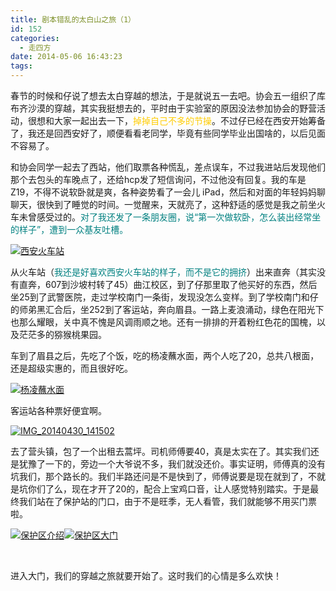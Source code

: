 ```yaml
---
title: 剧本错乱的太白山之旅（1）
id: 152
categories:
  - 走四方
date: 2014-05-06 16:43:23
tags:
---
```


春节的时候和仔说了想去太白穿越的想法，于是就说五一去吧。协会五一组织了库布齐沙漠的穿越，其实我挺想去的，平时由于实验室的原因没法参加协会的野营活动，很想和大家一起出去一下，<span style="color: #ffcc00;">掉掉自己不多的节操</span>。不过仔已经在西安开始筹备了，我还是回西安好了，顺便看看老同学，毕竟有些同学毕业出国啥的，以后见面不容易了。

和协会同学一起去了西站，他们取票各种慌乱，差点误车，不过我进站后发现他们那个去包头的车晚点了，还给hcp发了短信询问，不过他没有回复。我的车是 Z19，不得不说软卧就是爽，各种姿势看了一会儿 iPad，然后和对面的年轻妈妈聊聊天，很快到了睡觉的时间。一觉醒来，天就亮了，这种舒适的感觉是我之前坐火车未曾感受过的。<span style="color: #008080;">对了我还发了一条朋友圈，说“第一次做软卧，怎么装出经常坐的样子”，遭到一众基友吐槽。</span>

[![西安火车站](http://www.formalscience.com/blog/wp-content/uploads/2014/05/IMG_20140430_074558-1024x577.jpg)](http://www.formalscience.com/blog/wp-content/uploads/2014/05/IMG_20140430_074558.jpg)

从火车站（<span style="color: #008080;">我还是好喜欢西安火车站的样子，而不是它的拥挤</span>）出来直奔（其实没有直奔，607到沙坡村转了45）曲江校区，到了仔那里取了他买好的东西，然后坐25到了武警医院，走过学校南门一条街，发现没怎么变样。到了学校南门和仔的师弟黑汇合后，坐252到了客运站，奔向眉县。一路上麦浪涌动，绿色在阳光下也那么耀眼，关中真不愧是风调雨顺之地。还有一排排的开着粉红色花的国槐，以及茫茫多的猕猴桃果园。

车到了眉县之后，先吃了个饭，吃的杨凌蘸水面，两个人吃了20，总共八根面，还是超级实惠的，而且很好吃。

[![杨凌蘸水面](http://www.formalscience.com/blog/wp-content/uploads/2014/05/mmexport1399393828376.jpg)](http://www.formalscience.com/blog/wp-content/uploads/2014/05/mmexport1399393828376.jpg)

客运站各种票好便宜啊。

[![IMG_20140430_141502](http://www.formalscience.com/blog/wp-content/uploads/2014/05/IMG_20140430_141502-1024x577.jpg)](http://www.formalscience.com/blog/wp-content/uploads/2014/05/IMG_20140430_141502.jpg)

去了营头镇，包了一个出租去蒿坪。司机师傅要40，真是太实在了。其实我们还是犹豫了一下的，旁边一个大爷说不多，我们就没还价。事实证明，师傅真的没有坑我们，那个路长的。我们半路还问是不是快到了，师傅说要是现在就到了，不就是坑你们了么，现在才开了20的，配合上宝鸡口音，让人感觉特别踏实。于是最终我们站在了保护站的门口，由于不是旺季，无人看管，我们就能够不用买门票啦。

[![保护区介绍](http://www.formalscience.com/blog/wp-content/uploads/2014/05/IMG_20140430_153151-1024x577.jpg)](http://www.formalscience.com/blog/wp-content/uploads/2014/05/IMG_20140430_153151.jpg)[![保护区大门](http://www.formalscience.com/blog/wp-content/uploads/2014/05/800-600.554e695e6daa9155a4728ed64a2530409c33e0ec.83c098.jpg)](http://www.formalscience.com/blog/wp-content/uploads/2014/05/800-600.554e695e6daa9155a4728ed64a2530409c33e0ec.83c098.jpg)

&nbsp;

进入大门，我们的穿越之旅就要开始了。这时我们的心情是多么欢快！
